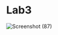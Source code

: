 # Lab3
![Screenshot (87)](https://user-images.githubusercontent.com/49511796/82687864-8255f700-9c75-11ea-8a90-9b7eec2b295c.png)
